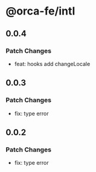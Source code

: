 # @orca-fe/intl

## 0.0.4

### Patch Changes

- feat: hooks add changeLocale

## 0.0.3

### Patch Changes

- fix: type error

## 0.0.2

### Patch Changes

- fix: type error
